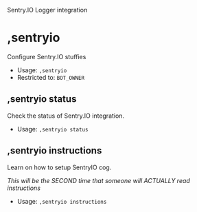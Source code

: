 Sentry.IO Logger integration

# ,sentryio
Configure Sentry.IO stuffies<br/>
 - Usage: `,sentryio`
 - Restricted to: `BOT_OWNER`
## ,sentryio status
Check the status of Sentry.IO integration.<br/>
 - Usage: `,sentryio status`
## ,sentryio instructions
Learn on how to setup SentryIO cog.<br/>

*This will be the SECOND time that someone will ACTUALLY read instructions*<br/>
 - Usage: `,sentryio instructions`
